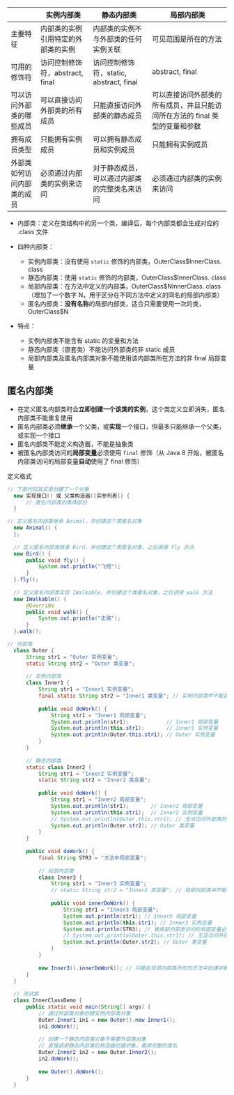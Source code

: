 |                            | 实例内部类                         | 静态内部类                                   | 局部内部类                                                   |
| -------------------------- | ---------------------------------- | -------------------------------------------- | ------------------------------------------------------------ |
| 主要特征                   | 内部类的实例引用特定的外部类的实例 | 内部类的实例不与外部类的任何实例关联         | 可见范围是所在的方法                                         |
| 可用的修饰符               | 访问控制修饰符，abstract, final    | 访问控制修饰符，static, abstract, final      | abstract, final                                              |
| 可以访问外部类的哪些成员   | 可以直接访问外部类的所有成员       | 只能直接访问外部类的静态成员                 | 可以直接访问外部类的所有成员，并且只能访问所在方法的 final 类型的变量和参数 |
| 拥有成员类型               | 只能拥有实例成员                   | 可以拥有静态成员和实例成员                   | 只能拥有实例成员                                             |
| 外部类如何访问内部类的成员 | 必须通过内部类的实例来访问         | 对于静态成员，可以通过内部类的完整类名来访问 | 必须通过内部类的实例来访问                                   |

 *  内部类：定义在类结构中的另一个类，编译后，每个内部类都会生成对应的 .class 文件
 *  四种内部类：
    
     *  实例内部类：没有使用 `static` 修饰的内部类，OuterClass$InnerClass. class
     *  静态内部类：使用 `static` 修饰的内部类，OuterClass$InnerClass. class
     *  局部内部类：在方法中定义的内部类，OuterClass$NInnerClass. class（增加了一个数字 N，用于区分在不同方法中定义的同名的局部内部类）
     *  匿名内部类：**没有名称**的局部内部类，适合只需要使用一次的类，OuterClass$N
 *  特点：
    
     *  实例内部类不能含有 static 的变量和方法
     *  静态内部类（嵌套类）不能访问外部类的非 static 成员
     *  局部内部类及匿名内部类对象不能使用该内部类所在方法的非 final 局部变量

## 匿名内部类 ##

 *  在定义匿名内部类时会**立即创建一个该类的实例**，这个类定义立即消失，匿名内部类不能重复使用
 *  匿名内部类必须**继承**一个父类，或**实现**一个接口，但最多只能继承一个父类，或实现一个接口
 *  匿名内部类不能定义构造器，不能是抽象类
 *  被匿名内部类访问的**局部变量**必须使用 `final` 修饰（从 Java 8 开始，被匿名内部类访问的局部变量**自动**使用了 final 修饰）

定义格式

``````````java
// 下面代码其实是创建了一个对象 
  new 实现接口() 或 父类构造器([实参列表]) { 
      // 匿名内部类的类体部分 
  }
``````````

``````````java
// 定义匿名内部类继承 Animal，并创建这个类匿名对象 
  new Animal() { 
  }; 
  
  // 定义匿名内部类继承 Bird，并创建这个类匿名对象，之后调用 fly 方法 
  new Bird() { 
      public void fly() { 
          System.out.println("飞翔"); 
      } 
  }.fly(); 
  
  // 定义匿名内部类实现 IWalkable，并创建这个类匿名对象，之后调用 walk 方法 
  new IWalkable() { 
      @Override 
      public void walk() { 
          System.out.println("走路"); 
      } 
  }.walk();
``````````

``````````java
// 外部类 
  class Outer { 
      String str1 = "Outer 实例变量"; 
      static String str2 = "Outer 类变量"; 
  
      // 实例内部类 
      class Inner1 { 
          String str1 = "Inner1 实例变量"; 
          final static String str2 = "Inner1 类变量"; // 实例内部类中不能定义类成员，除非使用 final 修饰 
  
          public void doWork() { 
              String str1 = "Inner1 局部变量"; 
              System.out.println(str1);            // Inner1 局部变量 
              System.out.println(this.str1);       // Inner1 实例变量 
              System.out.println(Outer.this.str1); // Outer 实例变量 
          } 
      } 
  
      // 静态内部类 
      static class Inner2 { 
          String str1 = "Inner2 实例变量"; 
          static String str2 = "Inner2 类变量";        
  
          public void doWork() { 
              String str1 = "Inner2 局部变量"; 
              System.out.println(str1);       // Inner2 局部变量 
              System.out.println(this.str1);  // Inner2 实例变量 
              // System.out.println(Outer.this.str1); // 无法访问外部类的非静态成员 
              System.out.println(Outer.str2); // Outer 类变量 
          } 
      } 
  
      public void doWork() { 
          final String STR3 = "方法中局部变量"; 
  
          // 局部内部类 
          class Inner3 { 
              String str1 = "Inner3 实例变量"; 
              // static String str2 = "Inner3 类变量"; // 局部内部类中不能定义类成员 
  
              public void innerDoWork() { 
                  String str1 = "Inner3 局部变量"; 
                  System.out.println(str1); // Inner3 局部变量 
                  System.out.println(this.str1); // Inner3 实例变量 
                  System.out.println(STR3); // 被局部内部类访问的局部变量必须使用final修饰 
                  // System.out.println(Outer.this.str1); // 无法访问外部类的非静态成员 
                  System.out.println(Outer.str2); // Outer 类变量 
              } 
          } 
  
          new Inner3().innerDoWork(); // 只能在局部内部类所在的方法中创建对象 
      } 
  } 
  
  // 测试类 
  class InnerClassDemo { 
      public static void main(String[] args) { 
          // 通过外部类对象创建实例内部类对象 
          Outer.Inner1 in1 = new Outer().new Inner1(); 
          in1.doWork(); 
  
          // 创建一个静态内部类对象不需要外部类对象 
          // 直接调用静态内部类的构造器创建对象，需用完整的类名 
          Outer.Inner2 in2 = new Outer.Inner2(); 
          in2.doWork(); 
  
          new Outer().doWork(); 
      } 
  }
``````````